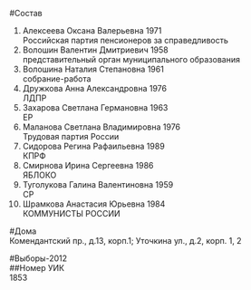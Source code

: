 #Состав  
1. Алексеева Оксана Валерьевна 1971  
    Российская партия пенсионеров за справедливость  
2. Волошин Валентин Дмитриевич 1958  
    представительный орган муниципального образования  
3. Волошина Наталия Степановна 1961  
    собрание-работа  
4. Дружкова Анна Александровна 1976  
    ЛДПР  
5. Захарова Светлана Германовна 1963  
    ЕР  
6. Маланова Светлана Владимировна 1976  
    Трудовая партия России  
7. Сидорова Регина Рафаильевна 1989  
    КПРФ  
8. Смирнова Ирина Сергеевна 1986  
    ЯБЛОКО  
9. Туголукова Галина Валентиновна 1959  
    СР  
10. Шрамкова Анастасия Юрьевна 1984  
    КОММУНИСТЫ РОССИИ  
  
#Дома  
Комендантский пр., д.13, корп.1; Уточкина ул., д.2, корп. 1, 2  
  
#Выборы-2012  
##Номер УИК  
1853  
